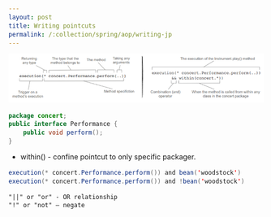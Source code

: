 ```yaml
---
layout: post
title: Writing pointcuts
permalink: /:collection/spring/aop/writing-jp
---
```


![](https://github.com/arpit04tripathi/files-cdn/raw/cdn/spring/spring-aop/joinPoint.png)

```java
package concert;
public interface Performance {
    public void perform();
}
```
- within() - confine pointcut to only specific packager.

```java
execution(* concert.Performance.perform()) and bean('woodstock')
execution(* concert.Performance.perform()) and !bean('woodstock')
```
```
"||" or "or" - OR relationship
"!" or "not" – negate
```
